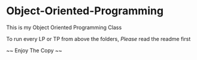 # Object-Oriented-Programming
This is my Object Oriented Programming Class

To run every LP or TP from above the folders, *Please* read the readme first

~~ Enjoy The Copy ~~
